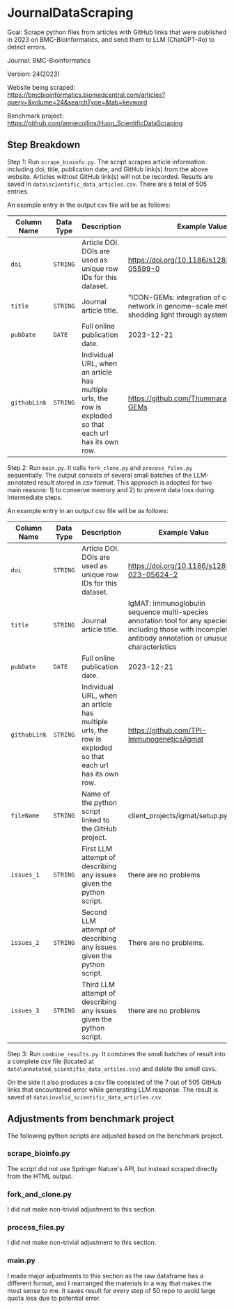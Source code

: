 # JournalDataScraping
Goal: Scrape python files from articles with GitHub links that were published in 2023 on BMC-Bioinformatics, and send them to LLM (ChatGPT-4o) to detect errors.

Journal: BMC-Bioinformatics

Version: 24(2023)

Website being scraped: https://bmcbioinformatics.biomedcentral.com/articles?query=&volume=24&searchType=&tab=keyword

Benchmark project: https://github.com/anniecollins/Huon_ScientificDataScraping

## Step Breakdown

Step 1: Run `scrape_bioinfo.py`.
The script scrapes article information including doi, title, publication date, and GitHub link(s) from the above website.
Articles without GitHub link(s) will not be recorded. Results are saved in `data\scientific_data_articles.csv`.
There are a total of 505 entries.

An example entry in the output csv file will be as follows:

| Column Name  | Data Type | Description                                                                                              | Example Value   |
|--------------|-----------|----------------------------------------------------------------------------------------------------------|-----------------|
| `doi`        | `STRING`  | Article DOI. DOIs are used as unique row IDs for this dataset.                                           | https://doi.org/10.1186/s12859-023-05599-0    |           
| `title`      | `STRING`  | Journal article title.                                                                                   | "ICON-GEMs: integration of co-expression network in genome-scale metabolic models, shedding light through systems biology"     |                     
| `pubDate`    | `DATE`    | Full online publication date.                                                                            | 2023-12-21    |                     
| `githubLink` | `STRING`  | Individual URL, when an article has multiple urls, the row is exploded so that each url has its own row. | https://github.com/ThummaratPaklao/ICOM-GEMs    |                     


Step 2: Run `main.py`.
It calls `fork_clone.py` and `process_files.py` sequentially.
The output consists of several small batches of the LLM-annotated result stored in csv format.
This approach is adopted for two main reasons: 1) to conserve memory and 2) to prevent data loss during intermediate steps.

An example entry in an output csv file will be as follows:

| Column Name  | Data Type | Description                                                                                              | Example Value   |
|--------------|-----------|----------------------------------------------------------------------------------------------------------|-----------------|
| `doi`        | `STRING`  | Article DOI. DOIs are used as unique row IDs for this dataset.                                           | https://doi.org/10.1186/s12859-023-05624-2    |           
| `title`      | `STRING`  | Journal article title.                                                                                   | IgMAT: immunoglobulin sequence multi-species annotation tool for any species including those with incomplete antibody annotation or unusual characteristics     |                     
| `pubDate`    | `DATE`    | Full online publication date.                                                                            | 2023-12-21    |                     
| `githubLink` | `STRING`  | Individual URL, when an article has multiple urls, the row is exploded so that each url has its own row. | https://github.com/TPI-Immunogenetics/igmat    |
| `fileName`   | `STRING`  | Name of the python script linked to the GitHub project.                                                  | client_projects/igmat/setup.py |
| `issues_1`   | `STRING`  | First LLM attempt of describing any issues given the python script.                                      | there are no problems |
| `issues_2`   | `STRING`  | Second LLM attempt of describing any issues given the python script.                                     | There are no problems. |
| `issues_3`   | `STRING`  | Third LLM attempt of describing any issues given the python script.                                                             | there are no problems |


Step 3: Run `combine_results.py`.
It combines the small batches of result into a complete csv file (located at `data\annotated_scientific_data_artiles.csv`) and delete the small csvs.

On the side it also produces a csv file consisted of the 7 out of 505 GitHub links that encountered error while generating LLM response.
The result is saved at `data\invalid_scientific_data_articles.csv`.

## Adjustments from benchmark project

The following python scripts are adjusted based on the benchmark project.

### scrape_bioinfo.py
The script did not use Springer Nature's API, but instead scraped directly from the HTML output.

### fork_and_clone.py
I did not make non-trivial adjustment to this section.

### process_files.py
I did not make non-trivial adjustment to this section.

### main.py
I made major adjustments to this section as the raw dataframe has a different format, and I rearranged the materials in a way that makes the most sense to me.
It saves result for every step of 50 repo to avoid large quota loss due to potential error.
